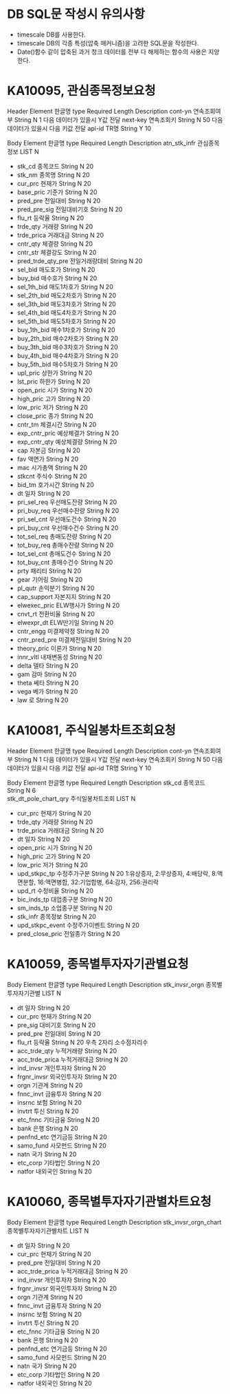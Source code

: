 
# DB SQL문 작성시 유의사항
 - timescale DB를 사용한다.
 - timescale DB의 각종 특성(압축 매커니즘)을 고려한 SQL문을 작성한다.
 - Date()함수 같이 압축된 과거 청크 데이터를 전부 다 해제하는 함수의 사용은 지양한다.

# KA10095, 관심종목정보요청
Header
Element	한글명	type	Required	Length	Description
cont-yn	연속조회여부	String	N	1	다음 데이터가 있을시 Y값 전달
next-key	연속조회키	String	N	50	다음 데이터가 있을시 다음 키값 전달
api-id	TR명	String	Y	10	

Body
Element	한글명	type	Required	Length	Description
atn_stk_infr	관심종목정보	LIST	N		
- stk_cd	종목코드	String	N	20	
- stk_nm	종목명	String	N	20	
- cur_prc	현재가	String	N	20	
- base_pric	기준가	String	N	20	
- pred_pre	전일대비	String	N	20	
- pred_pre_sig	전일대비기호	String	N	20	
- flu_rt	등락율	String	N	20	
- trde_qty	거래량	String	N	20	
- trde_prica	거래대금	String	N	20	
- cntr_qty	체결량	String	N	20	
- cntr_str	체결강도	String	N	20	
- pred_trde_qty_pre	전일거래량대비	String	N	20	
- sel_bid	매도호가	String	N	20	
- buy_bid	매수호가	String	N	20	
- sel_1th_bid	매도1차호가	String	N	20	
- sel_2th_bid	매도2차호가	String	N	20	
- sel_3th_bid	매도3차호가	String	N	20	
- sel_4th_bid	매도4차호가	String	N	20	
- sel_5th_bid	매도5차호가	String	N	20	
- buy_1th_bid	매수1차호가	String	N	20	
- buy_2th_bid	매수2차호가	String	N	20	
- buy_3th_bid	매수3차호가	String	N	20	
- buy_4th_bid	매수4차호가	String	N	20	
- buy_5th_bid	매수5차호가	String	N	20	
- upl_pric	상한가	String	N	20	
- lst_pric	하한가	String	N	20	
- open_pric	시가	String	N	20	
- high_pric	고가	String	N	20	
- low_pric	저가	String	N	20	
- close_pric	종가	String	N	20	
- cntr_tm	체결시간	String	N	20	
- exp_cntr_pric	예상체결가	String	N	20	
- exp_cntr_qty	예상체결량	String	N	20	
- cap	자본금	String	N	20	
- fav	액면가	String	N	20	
- mac	시가총액	String	N	20	
- stkcnt	주식수	String	N	20	
- bid_tm	호가시간	String	N	20	
- dt	일자	String	N	20	
- pri_sel_req	우선매도잔량	String	N	20	
- pri_buy_req	우선매수잔량	String	N	20	
- pri_sel_cnt	우선매도건수	String	N	20	
- pri_buy_cnt	우선매수건수	String	N	20	
- tot_sel_req	총매도잔량	String	N	20	
- tot_buy_req	총매수잔량	String	N	20	
- tot_sel_cnt	총매도건수	String	N	20	
- tot_buy_cnt	총매수건수	String	N	20	
- prty	패리티	String	N	20	
- gear	기어링	String	N	20	
- pl_qutr	손익분기	String	N	20	
- cap_support	자본지지	String	N	20	
- elwexec_pric	ELW행사가	String	N	20	
- cnvt_rt	전환비율	String	N	20	
- elwexpr_dt	ELW만기일	String	N	20	
- cntr_engg	미결제약정	String	N	20	
- cntr_pred_pre	미결제전일대비	String	N	20	
- theory_pric	이론가	String	N	20	
- innr_vltl	내재변동성	String	N	20	
- delta	델타	String	N	20	
- gam	감마	String	N	20	
- theta	쎄타	String	N	20	
- vega	베가	String	N	20	
- law	로	String	N	20	

# KA10081, 주식일봉차트조회요청
Header
Element	한글명	type	Required	Length	Description
cont-yn	연속조회여부	String	N	1	다음 데이터가 있을시 Y값 전달
next-key	연속조회키	String	N	50	다음 데이터가 있을시 다음 키값 전달
api-id	TR명	String	Y	10	

Body
Element	한글명	type	Required	Length	Description
stk_cd	종목코드	String	N	6	
stk_dt_pole_chart_qry	주식일봉차트조회	LIST	N		
- cur_prc	현재가	String	N	20	
- trde_qty	거래량	String	N	20	
- trde_prica	거래대금	String	N	20	
- dt	일자	String	N	20	
- open_pric	시가	String	N	20	
- high_pric	고가	String	N	20	
- low_pric	저가	String	N	20	
- upd_stkpc_tp	수정주가구분	String	N	20	1:유상증자, 2:무상증자, 4:배당락, 8:액면분할, 16:액면병합, 32:기업합병, 64:감자, 256:권리락
- upd_rt	수정비율	String	N	20	
- bic_inds_tp	대업종구분	String	N	20	
- sm_inds_tp	소업종구분	String	N	20	
- stk_infr	종목정보	String	N	20	
- upd_stkpc_event	수정주가이벤트	String	N	20	
- pred_close_pric	전일종가	String	N	20	

# KA10059, 종목별투자자기관별요청
Body
Element	한글명	type	Required	Length	Description
stk_invsr_orgn	종목별투자자기관별	LIST	N		
- dt	일자	String	N	20	
- cur_prc	현재가	String	N	20	
- pre_sig	대비기호	String	N	20	
- pred_pre	전일대비	String	N	20	
- flu_rt	등락율	String	N	20	우측 2자리 소수점자리수
- acc_trde_qty	누적거래량	String	N	20	
- acc_trde_prica	누적거래대금	String	N	20	
- ind_invsr	개인투자자	String	N	20	
- frgnr_invsr	외국인투자자	String	N	20	
- orgn	기관계	String	N	20	
- fnnc_invt	금융투자	String	N	20	
- insrnc	보험	String	N	20	
- invtrt	투신	String	N	20	
- etc_fnnc	기타금융	String	N	20	
- bank	은행	String	N	20	
- penfnd_etc	연기금등	String	N	20	
- samo_fund	사모펀드	String	N	20	
- natn	국가	String	N	20	
- etc_corp	기타법인	String	N	20	
- natfor	내외국인	String	N	20	

# KA10060, 종목별투자자기관별차트요청
Body
Element	한글명	type	Required	Length	Description
stk_invsr_orgn_chart	종목별투자자기관별차트	LIST	N		
- dt	일자	String	N	20	
- cur_prc	현재가	String	N	20	
- pred_pre	전일대비	String	N	20	
- acc_trde_prica	누적거래대금	String	N	20	
- ind_invsr	개인투자자	String	N	20	
- frgnr_invsr	외국인투자자	String	N	20	
- orgn	기관계	String	N	20	
- fnnc_invt	금융투자	String	N	20	
- insrnc	보험	String	N	20	
- invtrt	투신	String	N	20	
- etc_fnnc	기타금융	String	N	20	
- bank	은행	String	N	20	
- penfnd_etc	연기금등	String	N	20	
- samo_fund	사모펀드	String	N	20	
- natn	국가	String	N	20	
- etc_corp	기타법인	String	N	20	
- natfor	내외국인	String	N	20	